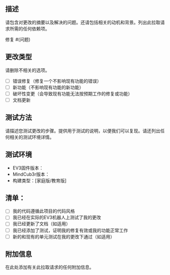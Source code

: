 ## 描述

请包含对更改的摘要以及解决的问题。还请包括相关的动机和背景。列出此拉取请求所需的任何依赖项。

修复 #(问题)

## 更改类型

请删除不相关的选项。

- [ ] 错误修复（修复一个不影响现有功能的错误）
- [ ] 新功能（不影响现有功能的新功能）
- [ ] 破坏性变更（会导致现有功能无法按预期工作的修复或功能）
- [ ] 文档更新

## 测试方法

请描述您测试更改的步骤。提供用于测试的说明，以便我们可以复现。请还列出任何相关的测试环境详情。

## 测试环境

- EV3固件版本：
- MindCub3r版本：
- 构建类型：[家庭版/教育版]

## 清单：

- [ ] 我的代码遵循此项目的代码风格
- [ ] 我已经在实际的EV3机器人上测试了我的更改
- [ ] 我已经更新了文档（如适用）
- [ ] 我已经添加了测试，证明我的修复有效或我的功能正常工作
- [ ] 新的和现有的单元测试在我的更改下通过（如适用）

## 附加信息

在此处添加有关此拉取请求的任何附加信息。 